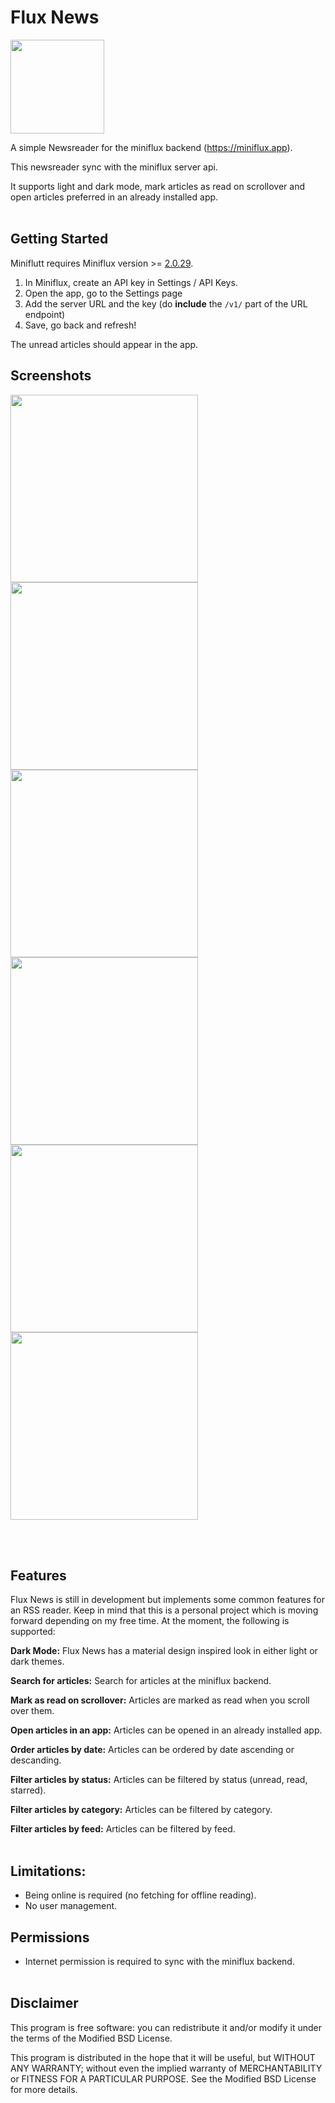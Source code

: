 # Flux News

<img src="assets/Flux_News_Starticon_Blue_Mac.png" width="150">

A simple Newsreader for the miniflux backend (<https://miniflux.app>).

This newsreader sync with the miniflux server api.

It supports light and dark mode, mark articles as read on scrollover and open articles preferred in an already installed app.
<br/><br/>

## Getting Started

Miniflutt requires Miniflux version >= [2.0.29](https://miniflux.app/releases/2.0.29.html).

1. In Miniflux, create an API key in Settings / API Keys.
2. Open the app, go to the Settings page
3. Add the server URL and the key (do **include** the `/v1/` part of the URL endpoint)
4. Save, go back and refresh!

The unread articles should appear in the app.

## Screenshots
<p float="left">
<img src="screenshots/AllNewsLight.png" width="300">
<img src="screenshots/AllNewsDark.png" width="300">
<img src="screenshots/DrawerWithFeeds.png" width="300">
<img src="screenshots/NavBarMenu.png" width="300">
<img src="screenshots/Search.png" width="300">
<img src="screenshots/Settings.png" width="300">
</p>
<br/><br/>

## Features

Flux News is still in development but implements some common features for an RSS reader. Keep in
mind that this is a personal project which is moving forward depending on my free time. At the
moment, the following is supported:

**Dark Mode:** Flux News has a material design inspired look in either light or dark themes.

**Search for articles:** Search for articles at the miniflux backend.

**Mark as read on scrollover:** Articles are marked as read when you scroll over them.

**Open articles in an app:** Articles can be opened in an already installed app.

**Order articles by date:** Articles can be ordered by date ascending or descanding.

**Filter articles by status:** Articles can be filtered by status (unread, read, starred).

**Filter articles by category:** Articles can be filtered by category.

**Filter articles by feed:** Articles can be filtered by feed.
<br/><br/>

## Limitations:

- Being online is required (no fetching for offline reading).
- No user management.

## Permissions

* Internet permission is required to sync with the miniflux backend.
<br/><br/>

## Disclaimer

This program is free software: you can redistribute it and/or modify it under the terms of the Modified BSD License.

This program is distributed in the hope that it will be useful, but WITHOUT ANY WARRANTY; without even the implied warranty of MERCHANTABILITY or FITNESS FOR A PARTICULAR PURPOSE. See the Modified BSD License for more details.
